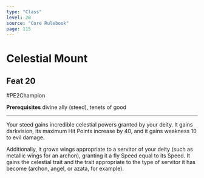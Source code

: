 ```yaml
---
type: "Class"
level: 20
source: "Core Rulebook"
page: 115
---
```

# Celestial Mount
## Feat 20
#PE2Champion

**Prerequisites** divine ally (steed), tenets of good

---
Your steed gains incredible celestial powers granted by your deity. It gains darkvision, its maximum Hit Points increase by 40, and it gains weakness 10 to evil damage.

Additionally, it grows wings appropriate to a servitor of your deity (such as metallic wings for an archon), granting it a fly Speed equal to its Speed. It gains the celestial trait and the trait appropriate to the type of servitor it has become (archon, angel, or azata, for example).